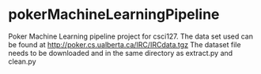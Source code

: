 # pokerMachineLearningPipeline
Poker Machine Learning pipeline project for csci127.
The data set used can be found at http://poker.cs.ualberta.ca/IRC/IRCdata.tgz 
The dataset file needs to be downloaded and in the same directory as extract.py and clean.py
